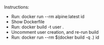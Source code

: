 Instructions:

- Run: docker run --rm alpine:latest id
- Show Dockerfile
- Run: docker build -t user .
- Uncomment user creation, and re-run build
- Run: docker run --rm $(docker build -q .) id



